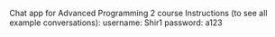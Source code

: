 Chat app for Advanced Programming 2 course
Instructions (to see all example conversations):
username: Shir1
password: a123

